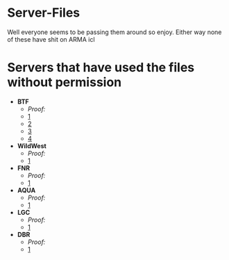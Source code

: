 # Server-Files
Well everyone seems to be passing them around so enjoy. Either way none of these have shit on ARMA icl


# Servers that have used the files without permission
- **BTF**
  - *Proof:*
  - [1](https://media.discordapp.net/attachments/1099717669625802792/1102933647885086751/image.png)
  - [2](https://media.discordapp.net/attachments/1099717669625802792/1102933573482319974/image.png)
  - [3](https://media.discordapp.net/attachments/1099717669625802792/1102933500560150538/image.png)
  - [4](https://media.discordapp.net/attachments/1099717669625802792/1102933455500754964/image.png)
- **WildWest**
  - *Proof:*
  - [1](https://cdn.discordapp.com/attachments/1082006664909176892/1103671210455343114/image.png)
- **FNR**
  - *Proof:*
  - [1](https://cdn.discordapp.com/attachments/1082006664909176892/1103663567879806996/image.png)
- **AQUA**
  - *Proof:*
  - [1](https://i.imgur.com/OEt3b1T.png)
- **LGC**
  - *Proof:*
  - [1](https://cdn.discordapp.com/attachments/1082006664909176892/1103658843197681754/image.png)
- **DBR**
  - *Proof:*
  - [1](https://cdn.discordapp.com/attachments/1082006664909176892/1103658842962808843/image.png)
